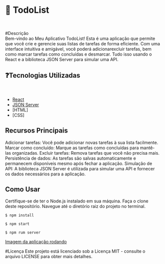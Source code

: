 <h1>🚀 TodoList </h1> <br>

#Descrição <br>
Bem-vindo ao Meu Aplicativo TodoList! Esta é uma aplicação que permite que você crie e gerencie suas listas de tarefas de forma eficiente. Com uma interface intuitiva e amigável, você poderá adicionarexcluir tarefas, bem como marcar tarefas como concluídas e desmarcar. Tudo isso usando o React e a biblioteca JSON Server para simular uma API.

<h2>❓Tecnologias Utilizadas</h2> <br>

- [React](https://react.dev/)
- [JSON Server](https://www.npmjs.com/package/json-server)
- [HTML]
- [CSS]

## Recursos Principais <br>

Adicionar tarefas: Você pode adicionar novas tarefas à sua lista facilmente.
Marcar como concluído: Marque as tarefas como concluídas para mantê-las organizadas.
Excluir tarefas: Remova tarefas que você não precisa mais.
Persistência de dados: As tarefas são salvas automaticamente e permanecem disponíveis mesmo após fechar a aplicação.
Simulação de API: A biblioteca JSON Server é utilizada para simular uma API e fornecer os dados necessários para a aplicação.

## Como Usar <br>
Certifique-se de ter o Node.js instalado em sua máquina.
Faça o clone deste repositório.
Navegue até o diretório raiz do projeto no terminal.

```Execute o comando para instalar as dependências necessárias:
$ npm install
```

```Execute o comando npm para iniciar a aplicação react
$ npm start
```

```Execute o comando npm para inicializar o json-server
$ npm rum server
```

[Imagem da aplicação rodando](./reacttodo.png)

#Licença
Este projeto está licenciado sob a Licença MIT - consulte o arquivo LICENSE para obter mais detalhes.
